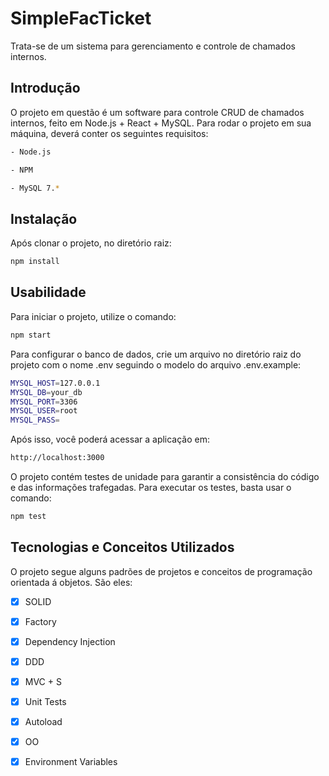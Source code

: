 # SimpleFacTicket
Trata-se de um sistema para gerenciamento e controle de chamados internos.

## Introdução
O projeto em questão é um software para controle CRUD de chamados internos, feito em Node.js + React + MySQL. Para rodar o projeto em sua máquina, deverá conter os seguintes requisitos:
```bash
- Node.js
```
```bash
- NPM
```
```bash
- MySQL 7.*
```

## Instalação
Após clonar o projeto, no diretório raiz:
```bash
npm install
```

## Usabilidade
Para iniciar o projeto, utilize o comando:
```bash
npm start
```

Para configurar o banco de dados, crie um arquivo no diretório raiz do projeto com o nome .env seguindo o modelo do arquivo .env.example:
```bash
MYSQL_HOST=127.0.0.1
MYSQL_DB=your_db
MYSQL_PORT=3306
MYSQL_USER=root
MYSQL_PASS=
```

 Após isso, você poderá acessar a aplicação em:
```bash
http://localhost:3000
```

O projeto contém testes de unidade para garantir a consistência do código e das informações trafegadas. Para executar os testes, basta usar o comando:
```bash
npm test
```

## Tecnologias e Conceitos Utilizados
O projeto segue alguns padrões de projetos e conceitos de programação orientada á objetos. São eles:
- [x] SOLID
- [x] Factory
- [x] Dependency Injection
- [x] DDD
- [x] MVC + S
- [x] Unit Tests
- [x] Autoload
- [x] OO
- [x] Environment Variables

